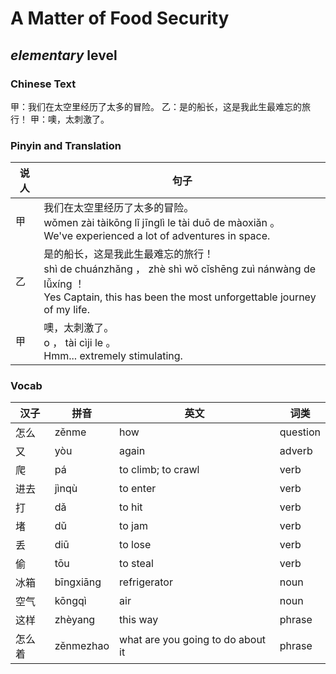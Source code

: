 # A Matter of Food Security
## *elementary* level

### Chinese Text
甲：我们在太空里经历了太多的冒险。
乙：是的船长，这是我此生最难忘的旅行！
甲：噢，太刺激了。

### Pinyin and Translation
|说人|句子|
|----|----|
|甲|我们在太空里经历了太多的冒险。<br />wǒmen zài tàikōng lǐ jīnglì le tài duō de màoxiǎn 。<br />We've experienced a lot of adventures in space.|
|乙|是的船长，这是我此生最难忘的旅行！<br />shì de chuánzhǎng ， zhè shì wǒ cǐshēng zuì nánwàng de lǚxíng ！<br />Yes Captain, this has been the most unforgettable journey of my life.|
|甲|噢，太刺激了。<br />o ， tài cìji le 。<br />Hmm... extremely stimulating.|
### Vocab
|汉子|拼音|英文|词类|
|----|----|----|----|
|怎么|zěnme|how|question|
|又|yòu|again|adverb|
|爬|pá|to climb; to crawl|verb|
|进去|jìnqù|to enter|verb|
|打|dǎ|to hit|verb|
|堵|dǔ|to jam|verb|
|丢|diū|to lose|verb|
|偷|tōu|to steal|verb|
|冰箱|bīngxiāng|refrigerator|noun|
|空气|kōngqì|air|noun|
|这样|zhèyang|this way|phrase|
|怎么着|zěnmezhao|what are you going to do about it|phrase|